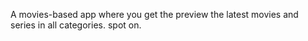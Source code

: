 A movies-based app where you get the preview the latest movies and series in all categories.
spot on.
